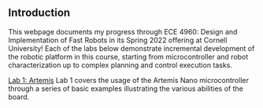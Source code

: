 ## Introduction
This webpage documents my progress through ECE 4960: Design and Implementation of Fast Robots in its Spring 2022 offering at Cornell University! Each of the labs below demonstrate incremental development of the robotic platform in this course, starting from microcontroller and robot characterization up to complex planning and control execution tasks.

[Lab 1: Artemis](./lab1.html)
Lab 1 covers the usage of the Artemis Nano microcontroller through a series of basic examples illustrating the various abilities of the board.
